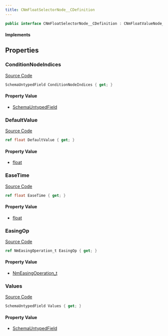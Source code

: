 ```yaml
---
title: CNmFloatSelectorNode__CDefinition
---
```


```csharp
public interface CNmFloatSelectorNode__CDefinition : CNmFloatValueNode__CDefinition, CNmValueNode__CDefinition, CNmGraphNode__CDefinition, ISchemaClass<CNmGraphNode__CDefinition>, ISchemaClass<CNmValueNode__CDefinition>, ISchemaClass<CNmFloatValueNode__CDefinition>, ISchemaClass<CNmFloatSelectorNode__CDefinition>, ISchemaField, ISchemaClass, INativeHandle
```

#### Implements

## Properties

### ConditionNodeIndices

[Source Code](https://github.com/swiftly-solution/swiftlys2/blob/main/managed/src/SwiftlyS2.Generated/Schemas/Interfaces/CNmFloatSelectorNode__CDefinition.cs#L18)

```csharp
SchemaUntypedField ConditionNodeIndices { get; }
```

#### Property Value

- [SchemaUntypedField](/docs/api/shared/schemas/schemauntypedfield)

### DefaultValue

[Source Code](https://github.com/swiftly-solution/swiftlys2/blob/main/managed/src/SwiftlyS2.Generated/Schemas/Interfaces/CNmFloatSelectorNode__CDefinition.cs#L23)

```csharp
ref float DefaultValue { get; }
```

#### Property Value

- [float](https://learn.microsoft.com/dotnet/api/system.single)

### EaseTime

[Source Code](https://github.com/swiftly-solution/swiftlys2/blob/main/managed/src/SwiftlyS2.Generated/Schemas/Interfaces/CNmFloatSelectorNode__CDefinition.cs#L25)

```csharp
ref float EaseTime { get; }
```

#### Property Value

- [float](https://learn.microsoft.com/dotnet/api/system.single)

### EasingOp

[Source Code](https://github.com/swiftly-solution/swiftlys2/blob/main/managed/src/SwiftlyS2.Generated/Schemas/Interfaces/CNmFloatSelectorNode__CDefinition.cs#L27)

```csharp
ref NmEasingOperation_t EasingOp { get; }
```

#### Property Value

- [NmEasingOperation_t](/docs/api/shared/schemadefinitions/nmeasingoperation_t)

### Values

[Source Code](https://github.com/swiftly-solution/swiftlys2/blob/main/managed/src/SwiftlyS2.Generated/Schemas/Interfaces/CNmFloatSelectorNode__CDefinition.cs#L21)

```csharp
SchemaUntypedField Values { get; }
```

#### Property Value

- [SchemaUntypedField](/docs/api/shared/schemas/schemauntypedfield)

